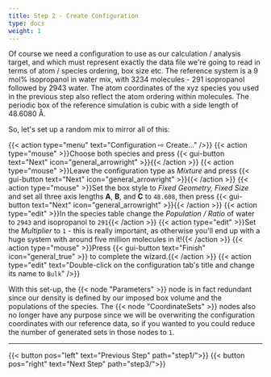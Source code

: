 ```yaml
---
title: Step 2 - Create Configuration
type: docs
weight: 1
---
```


Of course we need a configuration to use as our calculation / analysis target, and which must represent exactly the data file we're going to read in terms of atom / species ordering, box size etc. The reference system is a 9 mol% isopropanol in water mix, with 3234 molecules - 291 isopropanol followed by 2943 water. The atom coordinates of the xyz species you used in the previous step also reflect the atom ordering within molecules. The periodic box of the reference simulation is cubic with a side length of 48.6080 &#8491;.

So, let's set up a random mix to mirror all of this:


{{< action type="menu" text="Configuration &#8680; Create..." />}}
{{< action type="mouse" >}}Choose both species and press {{< gui-button text="Next" icon="general_arrowright" >}}{{< /action >}}
{{< action type="mouse" >}}Leave the configuration type as _Mixture_ and press {{< gui-button text="Next" icon="general_arrowright" >}}{{< /action >}}
{{< action type="mouse" >}}Set the box style to _Fixed Geometry, Fixed Size_ and set all three axis lengths **A**, **B**, and **C** to `48.608`, then press {{< gui-button text="Next" icon="general_arrowright" >}}{{< /action >}}
{{< action type="edit" >}}In the species table change the _Population / Ratio_ of water to `2943` and isopropanol to `291`{{< /action >}}
{{< action type="edit" >}}Set the _Multiplier_ to `1` - this is really important, as otherwise you'll end up with a huge system with around five million molecules in it!{{< /action >}}
{{< action type="mouse" >}}Press {{< gui-button text="Finish" icon="general_true" >}} to complete the wizard.{{< /action >}}
{{< action type="edit" text="Double-click on the configuration tab's title and change its name to `Bulk`" />}}


With this set-up, the {{< node "Parameters" >}} node is in fact redundant since our density is defined by our imposed box volume and the populations of the species. The {{< node "CoordinateSets" >}} nodes also no longer have any purpose since we will be overwriting the configuration coordinates with our reference data, so if you wanted to you could reduce the number of generated sets in those nodes to `1`.

* * *
{{< button pos="left" text="Previous Step" path="step1/">}}
{{< button pos="right" text="Next Step" path="step3/">}}
